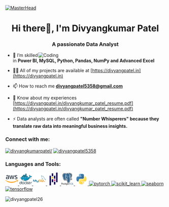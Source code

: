 [![MasterHead](https://res.cloudinary.com/degc3aacg/image/upload/v1742391124/coding_gif_umygpy.gif)](https://divyangpatel.in)
<h1 align="center">Hi there👋, I'm Divyangkumar Patel</h1>
<h3 align="center">A passionate Data Analyst</h3>
<img alt="Coding" width="400" src="https://res.cloudinary.com/degc3aacg/image/upload/v1742392124/data_analyst_gif_m2tqcw.gif" style="float: right;">

- 🌱 I’m skilled in **Power BI, MySQL, Python, Pandas, NumPy and Advanced Excel**

- 👨‍💻 All of my projects are available at [https://divyangpatel.in](https://divyangpatel.in)

- 📫 How to reach me **divyangpatel5358@gmail.com**

- 📄 Know about my experiences [https://divyangpatel.in/divyangkumar_patel_resume.pdf](https://divyangpatel.in/divyangkumar_patel_resume.pdf)

- ⚡ Data analysts are often called **"Number Whisperers" because they translate raw data into meaningful business insights.**

<h3 align="left">Connect with me:</h3>
<p align="left">
<a href="https://linkedin.com/in/divyangkumarpatel/" target="blank"><img align="center" src="https://raw.githubusercontent.com/rahuldkjain/github-profile-readme-generator/master/src/images/icons/Social/linked-in-alt.svg" alt="divyangkumarpatel/" height="30" width="40" /></a>
<a href="https://www.hackerrank.com/divyangpatel5358" target="blank"><img align="center" src="https://raw.githubusercontent.com/rahuldkjain/github-profile-readme-generator/master/src/images/icons/Social/hackerrank.svg" alt="divyangpatel5358" height="30" width="40" /></a>
</p>

<h3 align="left">Languages and Tools:</h3>
<p align="left"> <a href="https://aws.amazon.com" target="_blank" rel="noreferrer"> <img src="https://raw.githubusercontent.com/devicons/devicon/master/icons/amazonwebservices/amazonwebservices-original-wordmark.svg" alt="aws" width="40" height="40"/> </a> <a href="https://www.docker.com/" target="_blank" rel="noreferrer"> <img src="https://raw.githubusercontent.com/devicons/devicon/master/icons/docker/docker-original-wordmark.svg" alt="docker" width="40" height="40"/> </a> <a href="https://www.mysql.com/" target="_blank" rel="noreferrer"> <img src="https://raw.githubusercontent.com/devicons/devicon/master/icons/mysql/mysql-original-wordmark.svg" alt="mysql" width="40" height="40"/> </a> <a href="https://pandas.pydata.org/" target="_blank" rel="noreferrer"> <img src="https://raw.githubusercontent.com/devicons/devicon/2ae2a900d2f041da66e950e4d48052658d850630/icons/pandas/pandas-original.svg" alt="pandas" width="40" height="40"/> </a> <a href="https://www.postgresql.org" target="_blank" rel="noreferrer"> <img src="https://raw.githubusercontent.com/devicons/devicon/master/icons/postgresql/postgresql-original-wordmark.svg" alt="postgresql" width="40" height="40"/> </a> <a href="https://www.python.org" target="_blank" rel="noreferrer"> <img src="https://raw.githubusercontent.com/devicons/devicon/master/icons/python/python-original.svg" alt="python" width="40" height="40"/> </a> <a href="https://pytorch.org/" target="_blank" rel="noreferrer"> <img src="https://www.vectorlogo.zone/logos/pytorch/pytorch-icon.svg" alt="pytorch" width="40" height="40"/> </a> <a href="https://scikit-learn.org/" target="_blank" rel="noreferrer"> <img src="https://upload.wikimedia.org/wikipedia/commons/0/05/Scikit_learn_logo_small.svg" alt="scikit_learn" width="40" height="40"/> </a> <a href="https://seaborn.pydata.org/" target="_blank" rel="noreferrer"> <img src="https://seaborn.pydata.org/_images/logo-mark-lightbg.svg" alt="seaborn" width="40" height="40"/> </a> <a href="https://www.tensorflow.org" target="_blank" rel="noreferrer"> <img src="https://www.vectorlogo.zone/logos/tensorflow/tensorflow-icon.svg" alt="tensorflow" width="40" height="40"/> </a> </p>

<p><img align="center" src="https://github-readme-stats.vercel.app/api/top-langs?username=divyangpatel26&show_icons=true&locale=en&layout=compact" alt="divyangpatel26" /></p>

